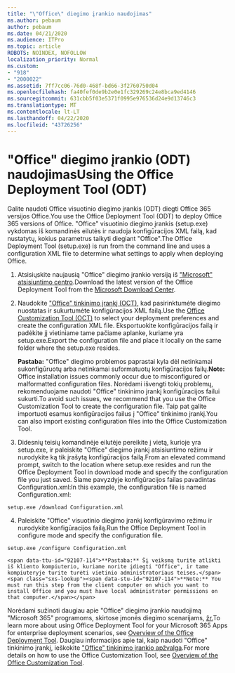 ```yaml
---
title: "\"Office\" diegimo įrankio naudojimas"
ms.author: pebaum
author: pebaum
ms.date: 04/21/2020
ms.audience: ITPro
ms.topic: article
ROBOTS: NOINDEX, NOFOLLOW
localization_priority: Normal
ms.custom:
- "918"
- "2000022"
ms.assetid: 7ff7cc06-76d0-468f-bd66-3f2760750d04
ms.openlocfilehash: fa40fef0de9b2e0e1fc329269c24e8bca9ed4146
ms.sourcegitcommit: 631cbb5f03e5371f0995e976536d24e9d13746c3
ms.translationtype: MT
ms.contentlocale: lt-LT
ms.lasthandoff: 04/22/2020
ms.locfileid: "43726256"
---
```

# <a name="using-the-office-deployment-tool-odt"></a><span data-ttu-id="92107-102">"Office" diegimo įrankio (ODT) naudojimas</span><span class="sxs-lookup"><span data-stu-id="92107-102">Using the Office Deployment Tool (ODT)</span></span>

<span data-ttu-id="92107-103">Galite naudoti Office visuotinio diegimo įrankis (ODT) diegti Office 365 versijos Office.</span><span class="sxs-lookup"><span data-stu-id="92107-103">You use the Office Deployment Tool (ODT) to deploy Office 365 versions of Office.</span></span> <span data-ttu-id="92107-104">"Office" visuotinio diegimo įrankis (setup.exe) vykdomas iš komandinės eilutės ir naudoja konfigūracijos XML failą, kad nustatytų, kokius parametrus taikyti diegiant "Office".</span><span class="sxs-lookup"><span data-stu-id="92107-104">The Office Deployment Tool (setup.exe) is run from the command line and uses a configuration XML file to determine what settings to apply when deploying Office.</span></span>
  
1. <span data-ttu-id="92107-105">Atsisiųskite naujausią "Office" diegimo įrankio versiją iš ["Microsoft" atsisiuntimo centro](https://go.microsoft.com/fwlink/p/?LinkID=626065).</span><span class="sxs-lookup"><span data-stu-id="92107-105">Download the latest version of the Office Deployment Tool from the [Microsoft Download Center](https://go.microsoft.com/fwlink/p/?LinkID=626065).</span></span>

2. <span data-ttu-id="92107-106">Naudokite ["Office" tinkinimo įrankį (OCT),](https://config.office.com) kad pasirinktumėte diegimo nuostatas ir sukurtumėte konfigūracijos XML failą.</span><span class="sxs-lookup"><span data-stu-id="92107-106">Use the [Office Customization Tool (OCT)](https://config.office.com) to select your deployment preferences and create the configuration XML file.</span></span> <span data-ttu-id="92107-107">Eksportuokite konfigūracijos failą ir padėkite jį vietiniame tame pačiame aplanke, kuriame yra setup.exe.</span><span class="sxs-lookup"><span data-stu-id="92107-107">Export the configuration file and place it locally on the same folder where the setup.exe resides.</span></span>

    <span data-ttu-id="92107-108">**Pastaba:** "Office" diegimo problemos paprastai kyla dėl netinkamai sukonfigūruotų arba netinkamai suformatuotų konfigūracijos failų.</span><span class="sxs-lookup"><span data-stu-id="92107-108">**Note:** Office installation issues commonly occur due to misconfigured or malformatted configuration files.</span></span> <span data-ttu-id="92107-109">Norėdami išvengti tokių problemų, rekomenduojame naudoti "Office" tinkinimo įrankį konfigūracijos failui sukurti.</span><span class="sxs-lookup"><span data-stu-id="92107-109">To avoid such issues, we recommend that you use the Office Customization Tool to create the configuration file.</span></span> <span data-ttu-id="92107-110">Taip pat galite importuoti esamus konfigūracijos failus į "Office" tinkinimo įrankį.</span><span class="sxs-lookup"><span data-stu-id="92107-110">You can also import existing configuration files into the Office Customization Tool.</span></span>

3. <span data-ttu-id="92107-111">Didesnių teisių komandinėje eilutėje pereikite į vietą, kurioje yra setup.exe, ir paleiskite "Office" diegimo įrankį atsisiuntimo režimu ir nurodykite ką tik įrašytą konfigūracijos failą.</span><span class="sxs-lookup"><span data-stu-id="92107-111">From an elevated command prompt, switch to the location where setup.exe resides and run the Office Deployment Tool in download mode and specify the configuration file you just saved.</span></span> <span data-ttu-id="92107-112">Šiame pavyzdyje konfigūracijos failas pavadintas Configuration.xml:</span><span class="sxs-lookup"><span data-stu-id="92107-112">In this example, the configuration file is named Configuration.xml:</span></span>
    
  ```
  setup.exe /download Configuration.xml  
  ```

4. <span data-ttu-id="92107-113">Paleiskite "Office" visuotinio diegimo įrankį konfigūravimo režimu ir nurodykite konfigūracijos failą.</span><span class="sxs-lookup"><span data-stu-id="92107-113">Run the Office Deployment Tool in configure mode and specify the configuration file.</span></span>
    
  ```
  setup.exe /configure Configuration.xml
  ```

    <span data-ttu-id="92107-114">**Pastaba:** Šį veiksmą turite atlikti iš kliento kompiuterio, kuriame norite įdiegti "Office", ir tame kompiuteryje turite turėti vietinio administratoriaus teises.</span><span class="sxs-lookup"><span data-stu-id="92107-114">**Note:** You must run this step from the client computer on which you want to install Office and you must have local administrator permissions on that computer.</span></span>

<span data-ttu-id="92107-115">Norėdami sužinoti daugiau apie "Office" diegimo įrankio naudojimą "Microsoft 365" programoms, skirtose įmonės diegimo scenarijams, [žr.](https://docs.microsoft.com/deployoffice/overview-of-the-office-2016-deployment-tool)</span><span class="sxs-lookup"><span data-stu-id="92107-115">To learn more about using Office Deployment Tool for your Microsoft 365 Apps for enterprise deployment scenarios, see [Overview of the Office Deployment Tool](https://docs.microsoft.com/deployoffice/overview-of-the-office-2016-deployment-tool).</span></span> <span data-ttu-id="92107-116">Daugiau informacijos apie tai, kaip naudoti "Office" tinkinimo įrankį, ieškokite ["Office" tinkinimo įrankio apžvalga](https://docs.microsoft.com/DeployOffice/overview-of-the-office-customization-tool-for-click-to-run).</span><span class="sxs-lookup"><span data-stu-id="92107-116">For more details on how to use the Office Customization Tool, see [Overview of the Office Customization Tool](https://docs.microsoft.com/DeployOffice/overview-of-the-office-customization-tool-for-click-to-run).</span></span>
